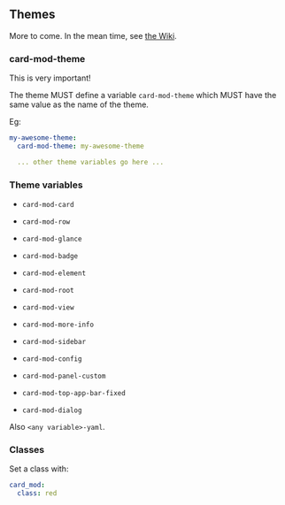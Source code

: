 ## Themes

More to come. In the mean time, see [the Wiki](https://github.com/thomasloven/lovelace-card-mod/wiki/Card-mod-Themes).

### card-mod-theme

This is very important!

The theme MUST define a variable `card-mod-theme` which MUST have the same value as the name of the theme.

Eg:

```yaml
my-awesome-theme:
  card-mod-theme: my-awesome-theme

  ... other theme variables go here ...
```

### Theme variables

- `card-mod-card`
- `card-mod-row`
- `card-mod-glance`
- `card-mod-badge`
- `card-mod-element`

- `card-mod-root`
- `card-mod-view`
- `card-mod-more-info`
- `card-mod-sidebar`
- `card-mod-config`
- `card-mod-panel-custom`
- `card-mod-top-app-bar-fixed`
- `card-mod-dialog`

Also `<any variable>-yaml`.

### Classes

Set a class with:

```yaml
card_mod:
  class: red
```
